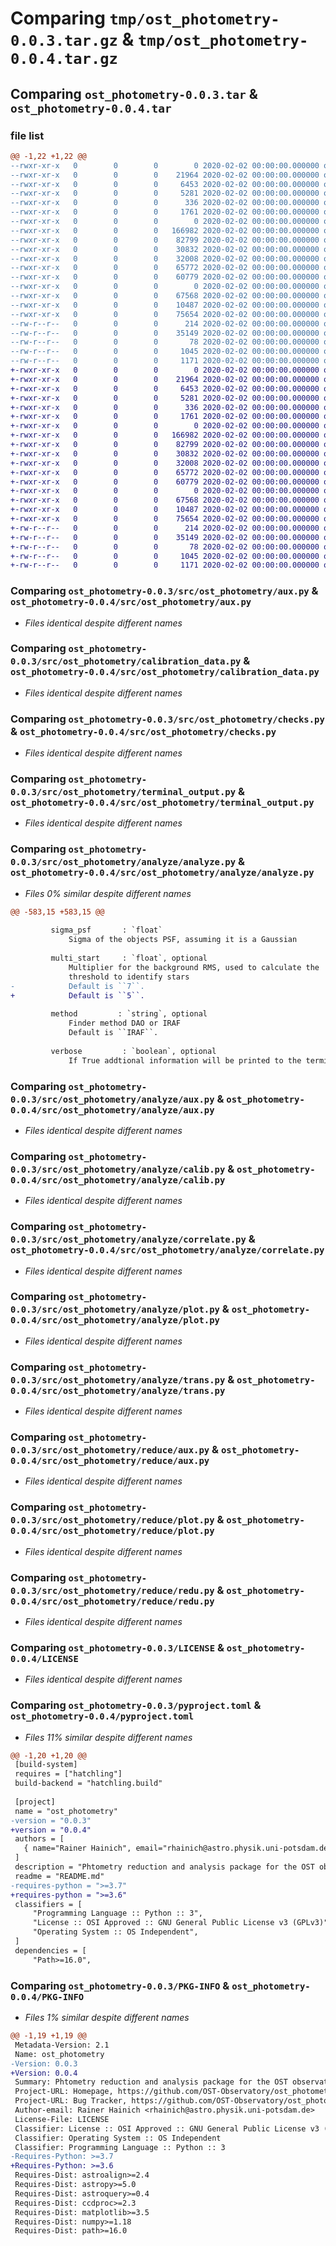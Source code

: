 # Comparing `tmp/ost_photometry-0.0.3.tar.gz` & `tmp/ost_photometry-0.0.4.tar.gz`

## Comparing `ost_photometry-0.0.3.tar` & `ost_photometry-0.0.4.tar`

### file list

```diff
@@ -1,22 +1,22 @@
--rwxr-xr-x   0        0        0        0 2020-02-02 00:00:00.000000 ost_photometry-0.0.3/src/ost_photometry/__init__.py
--rwxr-xr-x   0        0        0    21964 2020-02-02 00:00:00.000000 ost_photometry-0.0.3/src/ost_photometry/aux.py
--rwxr-xr-x   0        0        0     6453 2020-02-02 00:00:00.000000 ost_photometry-0.0.3/src/ost_photometry/calibration_data.py
--rwxr-xr-x   0        0        0     5281 2020-02-02 00:00:00.000000 ost_photometry-0.0.3/src/ost_photometry/checks.py
--rwxr-xr-x   0        0        0      336 2020-02-02 00:00:00.000000 ost_photometry-0.0.3/src/ost_photometry/style.py
--rwxr-xr-x   0        0        0     1761 2020-02-02 00:00:00.000000 ost_photometry-0.0.3/src/ost_photometry/terminal_output.py
--rwxr-xr-x   0        0        0        0 2020-02-02 00:00:00.000000 ost_photometry-0.0.3/src/ost_photometry/analyze/__init__.py
--rwxr-xr-x   0        0        0   166982 2020-02-02 00:00:00.000000 ost_photometry-0.0.3/src/ost_photometry/analyze/analyze.py
--rwxr-xr-x   0        0        0    82799 2020-02-02 00:00:00.000000 ost_photometry-0.0.3/src/ost_photometry/analyze/aux.py
--rwxr-xr-x   0        0        0    30832 2020-02-02 00:00:00.000000 ost_photometry-0.0.3/src/ost_photometry/analyze/calib.py
--rwxr-xr-x   0        0        0    32008 2020-02-02 00:00:00.000000 ost_photometry-0.0.3/src/ost_photometry/analyze/correlate.py
--rwxr-xr-x   0        0        0    65772 2020-02-02 00:00:00.000000 ost_photometry-0.0.3/src/ost_photometry/analyze/plot.py
--rwxr-xr-x   0        0        0    60779 2020-02-02 00:00:00.000000 ost_photometry-0.0.3/src/ost_photometry/analyze/trans.py
--rwxr-xr-x   0        0        0        0 2020-02-02 00:00:00.000000 ost_photometry-0.0.3/src/ost_photometry/reduce/__init__.py
--rwxr-xr-x   0        0        0    67568 2020-02-02 00:00:00.000000 ost_photometry-0.0.3/src/ost_photometry/reduce/aux.py
--rwxr-xr-x   0        0        0    10487 2020-02-02 00:00:00.000000 ost_photometry-0.0.3/src/ost_photometry/reduce/plot.py
--rwxr-xr-x   0        0        0    75654 2020-02-02 00:00:00.000000 ost_photometry-0.0.3/src/ost_photometry/reduce/redu.py
--rw-r--r--   0        0        0      214 2020-02-02 00:00:00.000000 ost_photometry-0.0.3/.gitignore
--rw-r--r--   0        0        0    35149 2020-02-02 00:00:00.000000 ost_photometry-0.0.3/LICENSE
--rw-r--r--   0        0        0       78 2020-02-02 00:00:00.000000 ost_photometry-0.0.3/README.md
--rw-r--r--   0        0        0     1045 2020-02-02 00:00:00.000000 ost_photometry-0.0.3/pyproject.toml
--rw-r--r--   0        0        0     1171 2020-02-02 00:00:00.000000 ost_photometry-0.0.3/PKG-INFO
+-rwxr-xr-x   0        0        0        0 2020-02-02 00:00:00.000000 ost_photometry-0.0.4/src/ost_photometry/__init__.py
+-rwxr-xr-x   0        0        0    21964 2020-02-02 00:00:00.000000 ost_photometry-0.0.4/src/ost_photometry/aux.py
+-rwxr-xr-x   0        0        0     6453 2020-02-02 00:00:00.000000 ost_photometry-0.0.4/src/ost_photometry/calibration_data.py
+-rwxr-xr-x   0        0        0     5281 2020-02-02 00:00:00.000000 ost_photometry-0.0.4/src/ost_photometry/checks.py
+-rwxr-xr-x   0        0        0      336 2020-02-02 00:00:00.000000 ost_photometry-0.0.4/src/ost_photometry/style.py
+-rwxr-xr-x   0        0        0     1761 2020-02-02 00:00:00.000000 ost_photometry-0.0.4/src/ost_photometry/terminal_output.py
+-rwxr-xr-x   0        0        0        0 2020-02-02 00:00:00.000000 ost_photometry-0.0.4/src/ost_photometry/analyze/__init__.py
+-rwxr-xr-x   0        0        0   166982 2020-02-02 00:00:00.000000 ost_photometry-0.0.4/src/ost_photometry/analyze/analyze.py
+-rwxr-xr-x   0        0        0    82799 2020-02-02 00:00:00.000000 ost_photometry-0.0.4/src/ost_photometry/analyze/aux.py
+-rwxr-xr-x   0        0        0    30832 2020-02-02 00:00:00.000000 ost_photometry-0.0.4/src/ost_photometry/analyze/calib.py
+-rwxr-xr-x   0        0        0    32008 2020-02-02 00:00:00.000000 ost_photometry-0.0.4/src/ost_photometry/analyze/correlate.py
+-rwxr-xr-x   0        0        0    65772 2020-02-02 00:00:00.000000 ost_photometry-0.0.4/src/ost_photometry/analyze/plot.py
+-rwxr-xr-x   0        0        0    60779 2020-02-02 00:00:00.000000 ost_photometry-0.0.4/src/ost_photometry/analyze/trans.py
+-rwxr-xr-x   0        0        0        0 2020-02-02 00:00:00.000000 ost_photometry-0.0.4/src/ost_photometry/reduce/__init__.py
+-rwxr-xr-x   0        0        0    67568 2020-02-02 00:00:00.000000 ost_photometry-0.0.4/src/ost_photometry/reduce/aux.py
+-rwxr-xr-x   0        0        0    10487 2020-02-02 00:00:00.000000 ost_photometry-0.0.4/src/ost_photometry/reduce/plot.py
+-rwxr-xr-x   0        0        0    75654 2020-02-02 00:00:00.000000 ost_photometry-0.0.4/src/ost_photometry/reduce/redu.py
+-rw-r--r--   0        0        0      214 2020-02-02 00:00:00.000000 ost_photometry-0.0.4/.gitignore
+-rw-r--r--   0        0        0    35149 2020-02-02 00:00:00.000000 ost_photometry-0.0.4/LICENSE
+-rw-r--r--   0        0        0       78 2020-02-02 00:00:00.000000 ost_photometry-0.0.4/README.md
+-rw-r--r--   0        0        0     1045 2020-02-02 00:00:00.000000 ost_photometry-0.0.4/pyproject.toml
+-rw-r--r--   0        0        0     1171 2020-02-02 00:00:00.000000 ost_photometry-0.0.4/PKG-INFO
```

### Comparing `ost_photometry-0.0.3/src/ost_photometry/aux.py` & `ost_photometry-0.0.4/src/ost_photometry/aux.py`

 * *Files identical despite different names*

### Comparing `ost_photometry-0.0.3/src/ost_photometry/calibration_data.py` & `ost_photometry-0.0.4/src/ost_photometry/calibration_data.py`

 * *Files identical despite different names*

### Comparing `ost_photometry-0.0.3/src/ost_photometry/checks.py` & `ost_photometry-0.0.4/src/ost_photometry/checks.py`

 * *Files identical despite different names*

### Comparing `ost_photometry-0.0.3/src/ost_photometry/terminal_output.py` & `ost_photometry-0.0.4/src/ost_photometry/terminal_output.py`

 * *Files identical despite different names*

### Comparing `ost_photometry-0.0.3/src/ost_photometry/analyze/analyze.py` & `ost_photometry-0.0.4/src/ost_photometry/analyze/analyze.py`

 * *Files 0% similar despite different names*

```diff
@@ -583,15 +583,15 @@
 
         sigma_psf       : `float`
             Sigma of the objects PSF, assuming it is a Gaussian
 
         multi_start     : `float`, optional
             Multiplier for the background RMS, used to calculate the
             threshold to identify stars
-            Default is ``7``.
+            Default is ``5``.
 
         method         : `string`, optional
             Finder method DAO or IRAF
             Default is ``IRAF``.
 
         verbose         : `boolean`, optional
             If True addtional information will be printed to the terminal.
```

### Comparing `ost_photometry-0.0.3/src/ost_photometry/analyze/aux.py` & `ost_photometry-0.0.4/src/ost_photometry/analyze/aux.py`

 * *Files identical despite different names*

### Comparing `ost_photometry-0.0.3/src/ost_photometry/analyze/calib.py` & `ost_photometry-0.0.4/src/ost_photometry/analyze/calib.py`

 * *Files identical despite different names*

### Comparing `ost_photometry-0.0.3/src/ost_photometry/analyze/correlate.py` & `ost_photometry-0.0.4/src/ost_photometry/analyze/correlate.py`

 * *Files identical despite different names*

### Comparing `ost_photometry-0.0.3/src/ost_photometry/analyze/plot.py` & `ost_photometry-0.0.4/src/ost_photometry/analyze/plot.py`

 * *Files identical despite different names*

### Comparing `ost_photometry-0.0.3/src/ost_photometry/analyze/trans.py` & `ost_photometry-0.0.4/src/ost_photometry/analyze/trans.py`

 * *Files identical despite different names*

### Comparing `ost_photometry-0.0.3/src/ost_photometry/reduce/aux.py` & `ost_photometry-0.0.4/src/ost_photometry/reduce/aux.py`

 * *Files identical despite different names*

### Comparing `ost_photometry-0.0.3/src/ost_photometry/reduce/plot.py` & `ost_photometry-0.0.4/src/ost_photometry/reduce/plot.py`

 * *Files identical despite different names*

### Comparing `ost_photometry-0.0.3/src/ost_photometry/reduce/redu.py` & `ost_photometry-0.0.4/src/ost_photometry/reduce/redu.py`

 * *Files identical despite different names*

### Comparing `ost_photometry-0.0.3/LICENSE` & `ost_photometry-0.0.4/LICENSE`

 * *Files identical despite different names*

### Comparing `ost_photometry-0.0.3/pyproject.toml` & `ost_photometry-0.0.4/pyproject.toml`

 * *Files 11% similar despite different names*

```diff
@@ -1,20 +1,20 @@
 [build-system]
 requires = ["hatchling"]
 build-backend = "hatchling.build"
 
 [project]
 name = "ost_photometry"
-version = "0.0.3"
+version = "0.0.4"
 authors = [
   { name="Rainer Hainich", email="rhainich@astro.physik.uni-potsdam.de" },
 ]
 description = "Phtometry reduction and analysis package for the OST observatory"
 readme = "README.md"
-requires-python = ">=3.7"
+requires-python = ">=3.6"
 classifiers = [
     "Programming Language :: Python :: 3",
     "License :: OSI Approved :: GNU General Public License v3 (GPLv3)",
     "Operating System :: OS Independent",
 ]
 dependencies = [
     "Path>=16.0",
```

### Comparing `ost_photometry-0.0.3/PKG-INFO` & `ost_photometry-0.0.4/PKG-INFO`

 * *Files 1% similar despite different names*

```diff
@@ -1,19 +1,19 @@
 Metadata-Version: 2.1
 Name: ost_photometry
-Version: 0.0.3
+Version: 0.0.4
 Summary: Phtometry reduction and analysis package for the OST observatory
 Project-URL: Homepage, https://github.com/OST-Observatory/ost_photometry_package
 Project-URL: Bug Tracker, https://github.com/OST-Observatory/ost_photometry_package/issues
 Author-email: Rainer Hainich <rhainich@astro.physik.uni-potsdam.de>
 License-File: LICENSE
 Classifier: License :: OSI Approved :: GNU General Public License v3 (GPLv3)
 Classifier: Operating System :: OS Independent
 Classifier: Programming Language :: Python :: 3
-Requires-Python: >=3.7
+Requires-Python: >=3.6
 Requires-Dist: astroalign>=2.4
 Requires-Dist: astropy>=5.0
 Requires-Dist: astroquery>=0.4
 Requires-Dist: ccdproc>=2.3
 Requires-Dist: matplotlib>=3.5
 Requires-Dist: numpy>=1.18
 Requires-Dist: path>=16.0
```


